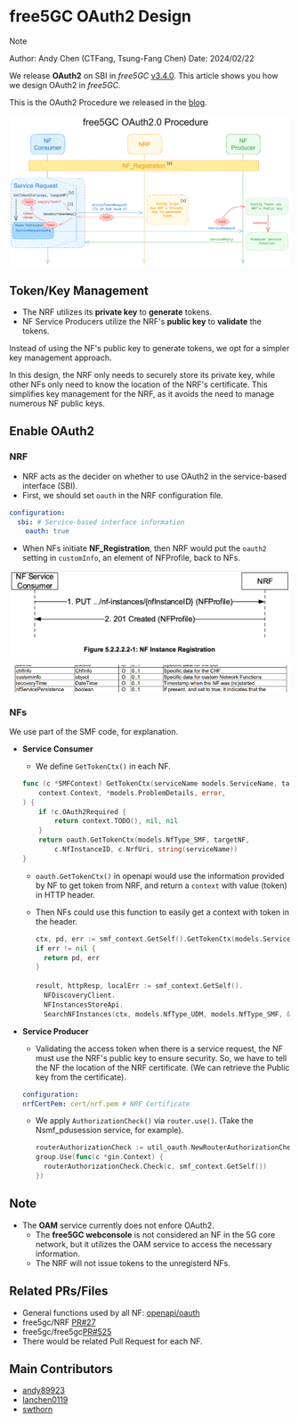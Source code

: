 # free5GC OAuth2 Design

>[!NOTE]
> Author: Andy Chen (CTFang, Tsung-Fang Chen)
> Date: 2024/02/22

We release **OAuth2** on SBI in *free5GC* [v3.4.0](https://github.com/free5gc/free5gc/releases/v3.4.0). This article shows you how we design OAuth2 in *free5GC*. 

This is the OAuth2 Procedure we released in the [blog](./../../blog/20231115/free5GC_OAuth2_Procedure.md).

![OAuth2_Light](./../../blog/20231115/OAuth2_light.png)



## Token/Key Management

- The NRF utilizes its **private key** to **generate** tokens.
- NF Service Producers utilize the NRF's **public key** to **validate** the tokens.

Instead of using the NF's public key to generate tokens, we opt for a simpler key management approach.

In this design, the NRF only needs to securely store its private key, while other NFs only need to know the location of the NRF's certificate. This simplifies key management for the NRF, as it avoids the need to manage numerous NF public keys.



## Enable OAuth2

### NRF

- NRF acts as the decider on whether to use OAuth2 in the service-based interface (SBI). 
- First, we should set ```oauth``` in the NRF configuration file. 

```yaml
configuration:
  sbi: # Service-based interface information
    oauth: true
```

- When NFs initiate **NF_Registration**, then NRF would put the ```oauth2``` setting in ```customInfo```, an element of NFProfile, back to NFs. 

![NF_Registration](./NF_Registration.png)

![NFProfile](./NFProfile.png)



### NFs

We use part of the SMF code, for explanation. 

- **Service Consumer**
    
    - We define ```GetTokenCtx()``` in each NF. 
    
    ```go
    func (c *SMFContext) GetTokenCtx(serviceName models.ServiceName, targetNF models.NfType) (
    	context.Context, *models.ProblemDetails, error,
    ) {
    	if !c.OAuth2Required {
    		return context.TODO(), nil, nil
    	}
    	return oauth.GetTokenCtx(models.NfType_SMF, targetNF,
    		c.NfInstanceID, c.NrfUri, string(serviceName))
    }
    ```
    
    - ```oauth.GetTokenCtx()``` in openapi would use the information provided by NF to get token from NRF, and return a ``context`` with value (token) in HTTP header. 
    
    - Then NFs could use this function to easily get a context with token in the header. 
    
        ```go
        ctx, pd, err := smf_context.GetSelf().GetTokenCtx(models.ServiceName_NNRF_DISC, models.NfType_NRF)
        if err != nil {
          return pd, err
        }
        
        result, httpResp, localErr := smf_context.GetSelf().
          NFDiscoveryClient.
          NFInstancesStoreApi.
          SearchNFInstances(ctx, models.NfType_UDM, models.NfType_SMF, &localVarOptionals)
        ```
    
        

- **Service Producer**

    - Validating the access token when there is a service request, the NF must use the NRF's public key to ensure security. So, we have to tell the NF the location of the NRF certificate. (We can retrieve the Public key from the certificate).  
    ```yaml
    configuration:
    nrfCertPem: cert/nrf.pem # NRF Certificate
    ```

    - We apply ```AuthorizationCheck()``` via ```router.use()```. (Take the Nsmf_pdusession service, for example). 

        ```go
        routerAuthorizationCheck := util_oauth.NewRouterAuthorizationCheck(models.ServiceName_NSMF_PDUSESSION)
        group.Use(func(c *gin.Context) {
          routerAuthorizationCheck.Check(c, smf_context.GetSelf())
        })
        ```

        


## Note

- The **OAM** service currently does not enfore OAuth2.
    - The **free5GC webconsole** is not considered an NF in the 5G core network, but it utilizes the OAM service to access the necessary information.
    - The NRF will not issue tokens to the unregisterd NFs.



## Related PRs/Files

- General functions used by all NF: [openapi/oauth](https://github.com/free5gc/openapi/tree/main/oauth)
- free5gc/NRF [PR#27](https://github.com/free5gc/nrf/pull/27)
- free5gc/free5gc[PR#525](https://github.com/free5gc/free5gc/pull/525)
- There would be related Pull Request for each NF. 



## Main Contributors

- [andy89923](https://github.com/andy89923)
- [Ianchen0119](https://github.com/ianchen0119)
- [swthorn](https://github.com/swthorn)